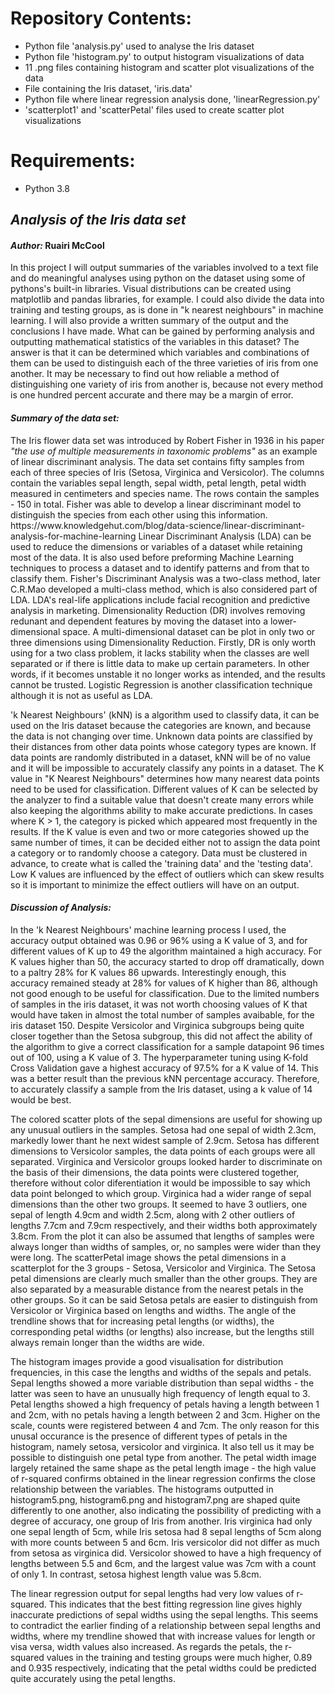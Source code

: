 # Repository Contents: 
- Python file 'analysis.py' used to analyse the Iris dataset
- Python file 'histogram.py' to output histogram visualizations of data
- 11 .png files containing histogram and scatter plot visualizations of the data
- File containing the Iris dataset, 'iris.data'
- Python file where linear regression analysis done, 'linearRegression.py'
- 'scatterplot1' and 'scatterPetal' files used to create scatter plot visualizations

# Requirements:
- Python 3.8

<h2><em>Analysis of the Iris data set</em></h2>

<h4><em>Author:</em> Ruairi McCool</h4> 

In this project I will output summaries of the variables involved to a text file and do meaningful analyses using python on the dataset using some of pythons's built-in libraries. Visual distributions can be created using matplotlib and pandas libraries, for example. I could also divide the data into training and testing groups, as is done in "k nearest neighbours" in machine learning. I will also provide a written summary of the output and the conclusions I have made.
What can be gained by performing analysis and outputting mathematical statistics of the variables in this 
dataset? The answer is that it can be determined which variables and combinations of them can be used to 
distinguish each of the three varieties of iris from one another. It may be necessary to find out how reliable a method of distinguishing one variety of iris from another is, because not every method is one 
hundred percent accurate and there may be a margin of error.

<h4><em>Summary of the data set:</em></h4> 
The Iris flower data set was introduced by Robert Fisher in 1936 in his paper <i>"the use of multiple measurements in taxonomic problems"</i> as an example of linear discriminant analysis. The data set contains fifty samples from each of three species of Iris (Setosa, Virginica and Versicolor). The columns contain the variables sepal length, sepal width, petal length, petal width measured in centimeters and species name. The rows contain the samples - 150 in total. Fisher was able to develop a linear discriminant model to distinguish the species from each other using this information.
https://www.knowledgehut.com/blog/data-science/linear-discriminant-analysis-for-machine-learning 
Linear Discriminant Analysis (LDA) can be used to reduce the dimensions or variables of a dataset while retaining most of the data. It is also used before preforming Machine Learning techniques to process a dataset and to identify patterns and from that to classify them. Fisher's Discriminant Analysis was a two-class method, later C.R.Mao developed a multi-class method, which is also considered part of LDA. LDA's real-life applications include facial recognition and predictive analysis in marketing. 
Dimensionality Reduction (DR) involves removing redunant and dependent features by moving the dataset into a lower-dimensional space. A multi-dimensional dataset can be plot in only two or three dimensions using Dimensionality Reduction. Firstly, DR is only worth using for a two class problem, it lacks stability when the classes are well separated or if there is little data to make up certain parameters. In other words, if it becomes unstable it no longer works as intended, and the results cannot be trusted. Logistic Regression is another classification technique although it is not as useful as LDA.

'k Nearest Neighbours' (kNN) is a algorithm used to classify data, it can be used on the Iris dataset because the categories are known, and because the data is not changing over time. Unknown data points are classified by their distances from other data points whose category types are known. If data points are randomly distributed in a dataset, kNN will be of no value and it will be impossible to accurately classify any points in a dataset. The K value in "K Nearest Neighbours" determines how many nearest data points need to be used for classification. Different values of K can be selected by the analyzer to find a suitable value that doesn't create many errors while also keeping the algorithms ability to make accurate predictions. In cases where K > 1, the category is picked which appeared most frequently in the results. If the K value is even and two or more categories showed up the same number of times, it can be decided either not to assign the data point a category or to randomly choose a category. Data must be clustered in advance, to create what is called the 'training data' and the 'testing data'. Low K values are influenced by the effect of outliers which can skew results so it is important to minimize the effect outliers will have on an output.

<h4><em>Discussion of Analysis:</em></h4> In the 'k Nearest Neighbours' machine learning process I used, the accuracy output obtained was 0.96 or 96% using a K value of 3, and for different values of K up to 49 the algorithm maintained a high accuracy. For K values higher than 50, the accuracy started to drop off dramatically, down to a paltry 28% for K values 86 upwards. Interestingly enough, this accuracy remained steady at 28% for values of K higher than 86, although not good enough to be useful for classification. Due to the limited numbers of samples in the iris dataset, it was not worth choosing values of K that would have taken in almost the total number of samples avaibable, for the iris dataset 150. Despite Versicolor and Virginica subgroups being quite closer together than the Setosa subgroup, this did not affect the ability of the algorithm to give a correct classification for a sample datapoint 96 times out of 100, using a K value of 3.
The hyperparameter tuning using K-fold Cross Validation gave a highest accuracy of 97.5% for a K value of 14. This was a better result than the previous kNN percentage accuracy. Therefore, to accurately classify a sample from the Iris dataset, using a k value of 14 would be best.

The colored scatter plots of the sepal dimensions are useful for showing up any unusual outliers in the samples. Setosa had one sepal of width 2.3cm, markedly lower thant he next widest sample of 2.9cm. Setosa has different dimensions to Versicolor samples, the data points of each groups were all separated. Virginica and Versicolor groups looked harder to discriminate on the basis of their dimensions, the data points were clustered together, therefore without color diferentiation it would be impossible to say which data point belonged to which group. Virginica had a wider range of sepal dimensions than the other two groups. It seemed to have 3 outliers, one sepal of length 4.9cm and width 2.5cm, along with 2 other outliers of lengths 7.7cm and 7.9cm respectively, and their widths both approximately 3.8cm. From the plot it can also be assumed that lengths of samples were always longer than widths of samples, or, no samples were wider than they were long.
The scatterPetal image shows the petal dimensions in a scatterplot for the 3 groups - Setosa, Versicolor and Virginica. The Setosa petal dimensions are clearly much smaller than the other groups. They are also separated by a measurable distance from the nearest petals in the other groups. So it can be said Setosa petals are easier to distinguish from Versicolor or Virginica based on lengths and widths. The angle of the trendline shows that for increasing petal lengths (or widths), the corresponding petal widths (or lengths) also increase, but the lengths still always remain longer than the widths are wide.

The histogram images provide a good visualisation for distribution frequencies, in this case the lengths and widths of the sepals and petals. Sepal lengths showed a more variable distribution than sepal widths - the latter was seen to have an unusually high frequency of length equal to 3. Petal lengths showed a high frequency of petals having a length between 1 and 2cm, with no petals having a length between 2 and 3cm. Higher on the scale, counts were registered between 4 and 7cm. The only reason for this unusal occurance is the presence of different types of petals in the histogram, namely setosa, versicolor and virginica. It also tell us it may be possible to distinguish one petal type from another. The petal width image largely retained the same shape as the petal length image - the high value of r-squared confirms obtained in the linear regression confirms the close relationship between the variables. The histograms outputted in histogram5.png, histogram6.png and histogram7.png are shaped quite differently to one another, also indicating the possibility of predicting with a degree of accuracy, one group of Iris from another. Iris virginica had only one sepal length of 5cm, while Iris setosa had 8 sepal lengths of 5cm along with more counts between 5 and 6cm. Iris versicolor did not differ as much from setosa as virginica did. Versicolor showed to have a high frequency of lengths between 5.5 and 6cm, and the largest value was 7cm with a count of only 1. In contrast, setosa highest length value was 5.8cm.

The linear regression output for sepal lengths had very low values of r-squared. This indicates that the best fitting regression line gives highly inaccurate predictions of sepal widths using the sepal lengths. This seems to contradict the earlier finding of a relationship between sepal lengths and widths, where my trendline showed that with increase values for length or visa versa, width values also increased.
As regards the petals, the r-squared values in the training and testing groups were much higher, 0.89 and 0.935 respectively, indicating that the petal widths could be predicted quite accurately using the petal lengths. 
